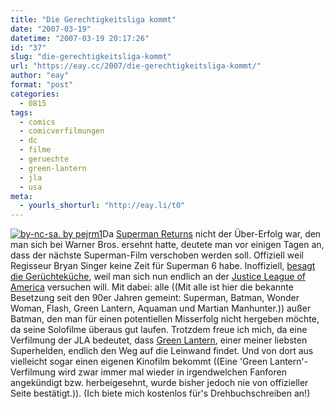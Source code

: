 ```yaml
---
title: "Die Gerechtigkeitsliga kommt"
date: "2007-03-19"
datetime: "2007-03-19 20:17:26"
id: "37"
slug: "die-gerechtigkeitsliga-kommt"
url: "https://eay.cc/2007/die-gerechtigkeitsliga-kommt/"
author: "eay"
format: "post"
categories:
  - 0815
tags:
  - comics
  - comicverfilmungen
  - dc
  - filme
  - geruechte
  - green-lantern
  - jla
  - usa
meta:
  - yourls_shorturl: "http://eay.li/t0"
---
```


[![](/uploads/2007/green_jla.jpg "by-nc-sa, by pejrm1")](http://www.flickr.com/photos/pejrm/43960687/)Da [Superman Returns](http://eay.cc/blog/2006/08/lex_luthor_kehr.shtml) nicht der Über-Erfolg war, den man sich bei Warner Bros. ersehnt hatte, deutete man vor einigen Tagen an, dass der nächste Superman-Film verschoben werden soll. Offiziell weil Regisseur Bryan Singer keine Zeit für Superman 6 habe. Inoffiziell, [besagt die Gerüchteküche](http://www.moviehole.net/news/20070319_exclusive_superman_wont_go_it.html), weil man sich nun endlich an der [Justice League of America](http://en.wikipedia.org/wiki/Justice_League_of_America) versuchen will. Mit dabei: alle ((Mit alle ist hier die bekannte Besetzung seit den 90er Jahren gemeint: Superman, Batman, Wonder Woman, Flash, Green Lantern, Aquaman und Martian Manhunter.)) außer Batman, den man für einen potentiellen Misserfolg nicht hergeben möchte, da seine Solofilme überaus gut laufen. Trotzdem freue ich mich, da eine Verfilmung der JLA bedeutet, dass [Green Lantern](http://en.wikipedia.org/wiki/Green_Lantern), einer meiner liebsten Superhelden, endlich den Weg auf die Leinwand findet. Und von dort aus vielleicht sogar einen eigenen Kinofilm bekommt ((Eine 'Green Lantern'-Verfilmung wird zwar immer mal wieder in irgendwelchen Fanforen angekündigt bzw. herbeigesehnt, wurde bisher jedoch nie von offizieller Seite bestätigt.)). (Ich biete mich kostenlos für's Drehbuchschreiben an!)
